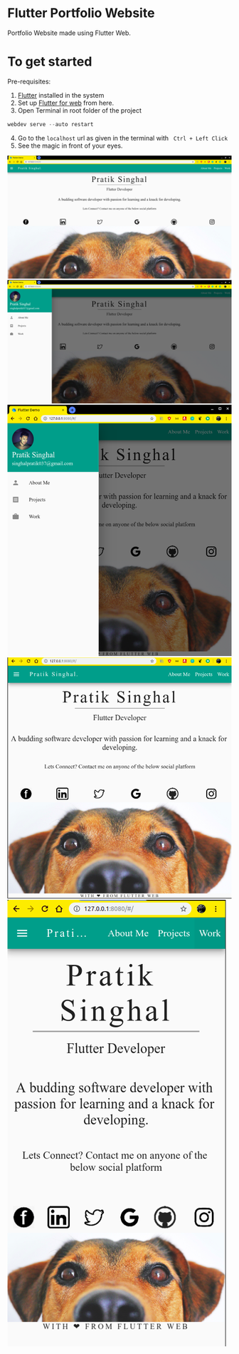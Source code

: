 # Flutter Portfolio Website

Portfolio Website made using Flutter Web.

# To get started
Pre-requisites: 
1) [Flutter](https://flutter.dev) installed in the system
2) Set up [Flutter for web](https://medium.com/flutter-community/flutter-create-and-deploy-a-website-from-scratch-4a026ebd6c) from here.
3) Open Terminal in root folder of the project 
  ```Dart
  webdev serve --auto restart
  ```
  4) Go to the ```localhost``` url as given in the terminal with ``` Ctrl + Left Click```
  5) See the magic in front of your eyes.
  <img src="ss1.png">
  <img src="ss2.png">
  <img src="ss3.png">
  <img src="ss4.png">
  <img src="ss5.png">
